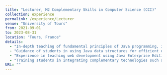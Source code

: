 ```yaml
---
title: "Lecturer, M2 Complementary Skills in Computer Science (CCI)"
collection: experience
permalink: /experience/Lecturer
venue: "University of Tours"
from: 2021-09-01
to: 2023-08-31
location: "Tours, France"
details:
  - "In-depth teaching of fundamental principles of Java programming, including the design of general algorithms and basic Java programming."
  - "Guidance of students in using Java data structures for efficient data manipulation and program performance optimization."
  - "Experience in teaching web development using Java Enterprise Edition (JEE) for creating dynamic and interactive web applications."
  - "Training students in integrating complementary technologies such as XML for data manipulation and storage."
URL: ""
---
```

